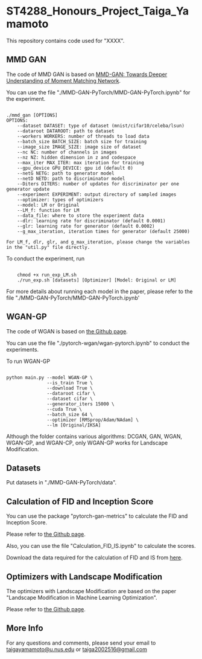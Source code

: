 # ST4288_Honours_Project_Taiga_Yamamoto

This repository contains code used for "XXXX".

## MMD GAN

The code of MMD GAN is based on [MMD-GAN: Towards Deeper Understanding of Moment Matching Network](https://github.com/OctoberChang/MMD-GAN).

You can use the file "./MMD-GAN-PyTorch/MMD-GAN-PyTorch.ipynb" for the experiment.

```

./mmd_gan [OPTIONS]
OPTIONS:
    --dataset DATASET: type of dataset (mnist/cifar10/celeba/lsun)
    --dataroot DATAROOT: path to dataset
    --workers WORKERS: number of threads to load data
    --batch_size BATCH_SIZE: batch size for training
    --image_size IMAGE_SIZE: image size of dataset
    --nc NC: number of channels in images
    --nz NZ: hidden dimension in z and codespace
    --max_iter MAX_ITER: max iteration for training
    --gpu_device GPU_DEVICE: gpu id (default 0)
    --netG NETG: path to generator model
    --netD NETD: path to discriminator model
    --Diters DITERS: number of updates for discriminator per one generator update
    --experiment EXPERIMENT: output directory of sampled images
    --optimizer: types of optimizers
    --model: LM or Original
    --LM_f: function for LM
    --data_file: where to store the experiment data
    --dlr: learning rate for discriminator (default 0.0001)
    --glr: learning rate for generator (default 0.0002)
    --g_max_iteration, iteration times for generator (default 25000)

For LM_f, dlr, glr, and g_max_iteration, please change the variables in the "util.py" file directly.

```

To conduct the experiment, run
```

    chmod +x run_exp_LM.sh
    ./run_exp.sh [datasets] [Optimizer] [Model: Original or LM]

```

For more details about running each model in the paper, please refer to the file "./MMD-GAN-PyTorch/MMD-GAN-PyTorch.ipynb'

## WGAN-GP

The code of WGAN is based on [the Github page](https://github.com/Zeleni9/pytorch-wgan).

You can use the file "./pytorch-wgan/wgan-pytorch.ipynb" to conduct the experiments.

To run WGAN-GP

```

python main.py --model WGAN-GP \
               --is_train True \
               --download True \
               --dataroot cifar \
               --dataset cifar \
               --generator_iters 15000 \
               --cuda True \
               --batch_size 64 \
               --optimizer [RMSprop/Adam/NAdam] \
               --lm [Original/IKSA]

```

Although the folder contains various algorithms: DCGAN, GAN, WGAN, WGAN-GP, and WGAN-CP, only WGAN-GP works for Landscape Modification.

## Datasets

Put datasets in "./MMD-GAN-PyTorch/data".

## Calculation of FID and Inception Score

You can use the package "pytorch-gan-metrics" to calculate the FID and Inception Score.

Please refer to [the Github page](https://github.com/w86763777/pytorch-gan-metrics).

Also, you can use the file "Calculation_FID_IS.ipynb" to calculate the scores.

Download the data required for the calculation of FID and IS from [here](https://drive.google.com/drive/folders/1UBdzl6GtNMwNQ5U-4ESlIer43tNjiGJC).


## Optimizers with Landscape Modification

The optimizers with Landscape Modification are based on the paper "Landscape Modification in Machine Learning Optimization".

Please refer to [the Github page](https://github.com/IoanaTodea22/LandscapeModification.git).

## More Info

For any questions and comments, please send your email to taigayamamoto@u.nus.edu or taiga2002516@gmail.com
